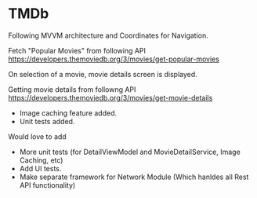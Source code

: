 # TMDb

Following MVVM architecture and Coordinates for Navigation.

Fetch "Popular Movies" from following API<br>
https://developers.themoviedb.org/3/movies/get-popular-movies

On selection of a movie, movie details screen is displayed.

Getting movie details from followng API<br>
https://developers.themoviedb.org/3/movies/get-movie-details

- Image caching feature added.
- Unit tests added.


Would love to add<br>
- More unit tests (for DetailViewModel and MovieDetailService, Image Caching, etc)
- Add UI tests.
- Make separate framework for Network Module (Which hanldes all Rest API functionality)

